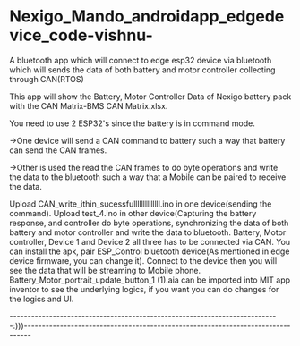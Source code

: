 # Nexigo_Mando_androidapp_edgedevice_code-vishnu-
A bluetooth app which will connect to edge esp32 device via bluetooth which will sends the data of both battery and motor controller collecting through CAN(RTOS)

This app will show the Battery, Motor Controller Data of Nexigo battery pack with the CAN Matrix-BMS CAN Matrix.xlsx.

You need to use 2 ESP32's since the battery is in command mode.

->One device will send a CAN command to battery such a way that battery can send the CAN frames.

->Other is used the read the CAN frames to do byte operations and write the data to the bluetooth such a way that a Mobile can be paired to receive the data. 

Upload CAN_write_ithin_sucessfullllllllllllll.ino in one device(sending the command).
Upload test_4.ino in other device(Capturing the battery response, and controller do byte operations, synchronizing the data of both battery and motor controller and write the data to bluetooth.
Battery, Motor controller, Device 1 and Device 2 all three has to be connected via CAN.
You can install the apk, pair ESP_Control bluetooth device(As mentioned in edge device firmware, you can change it).
Connect to the device then you will see the data that will be streaming to Mobile phone.
Battery_Motor_portrait_update_button_1 (1).aia can be imported into MIT app inventor to see the underlying logics, if you want you can do changes for the logics and UI.

---------------------------------------------------------------------------:)))--------------------------------------------------------------------------------
